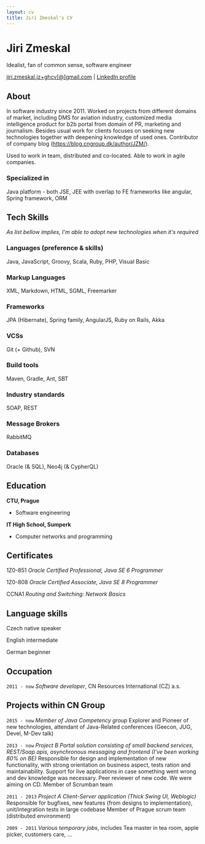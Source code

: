 ```yaml
---
layout: cv
title: Jiri Zmeskal's CV
---
```

# Jiri Zmeskal
Idealist, fan of common sense, software engineer

<div id="webaddress">
<a href="mailto:jiri.zmeskal.jz+ghcv@gmail.com">jiri.zmeskal.jz+ghcv[@]gmail.com</a>
| <a href="https://cz.linkedin.com/in/ji%C5%99%C3%AD-zme%C5%A1kal-60274651">LinkedIn profile</a>
</div>

## About

In software industry since 2011. Worked on projects from different domains of market,
including DMS for aviation industry, customized media intelligence product for b2b portal from domain of PR, marketing and journalism. 
Besides usual work for clients focuses on seeking new technologies together with deepening knowledge of used ones.
Contributor of company blog (https://blog.cngroup.dk/author/JZM/).

Used to work in team, distributed and co-located. Able to work in agile companies. 

### Specialized in

Java platform - both JSE, JEE with overlap to FE frameworks like angular,
Spring framework, ORM 

## Tech Skills

*As list bellow implies, I'm able to adopt new technologies when it's required*

### Languages (preference & skills)
Java, JavaScript, Groovy, Scala, Ruby, PHP, Visual Basic

### Markup Languages
XML, Markdown, HTML, SGML, Freemarker

### Frameworks
JPA (Hibernate), Spring family, AngularJS, Ruby on Rails, Akka

### VCSs
Git (+ Github), SVN

### Build tools
Maven, Gradle, Ant, SBT

### Industry standards
SOAP, REST

### Message Brokers
RabbitMQ

### Databases
Oracle (& SQL), Neo4j (& CypherQL)

## Education

__CTU, Prague__
- Software engineering

__IT High School, Sumperk__
- Computer networks and programming

## Certificates

1Z0-851 *Oracle Certified Professional, Java SE 6 Programmer*

1Z0-808 *Oracle Certified Associate, Java SE 8 Programmer*

CCNA1 *Routing and Switching: Network Basics*

## Language skills
Czech  native speaker

English  intermediate

German  beginner

## Occupation

`2011 - now`
_Software developer_, CN Resources International (CZ) a.s.

## Projects within CN Group

`2015 - now`
_Member of Java Competency group_
Explorer and Pioneer of new technologies, attendant of Java-Related conferences (Geecon, JUG, Devel, M-Dev talk)

`2013 - now`
_Project B_
_Portal solution consisting of small backend services, REST/Soap apis, asynchronous messaging and frontend (I've been working 80% on BE)_
Responsible for design and implementation of new functionality, with strong orientation on business aspect, tests ration and maintainability.
Support for live applications in case something went wrong and dev knowledge was necessary. Peer reviewer of new code. We were aiming on CD.
Member of Scrumban team 

`2011 - 2013`
_Project A_
_Client-Server application (Thick Swing UI, Weblogic)_
 Responsible for bugfixes, new features (from designs to implementation), unit/integration tests in large codebase
 Member of Prague scrum team (distributed environment)
 

`2009 - 2011`
_Various temporary jobs_, includes Tea master in tea room, apple picker, customers care, ...

<!-- ### Footer

Last updated: Feb 2016 -->
